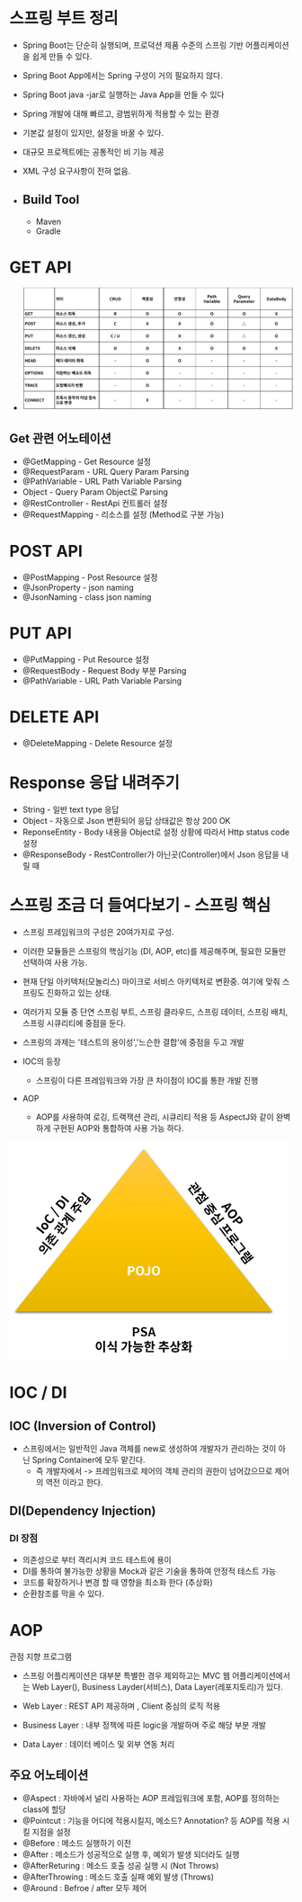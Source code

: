 # 스프링 부트 정리

* Spring Boot는 단순히 실행되며, 프로덕션 제품 수준의 스프링 기반 어플리케이션을 쉽게 만들 수 있다.
* Spring Boot App에서는 Spring 구성이 거의 필요하지 않다.
* Spring Boot java -jar로 실행하는 Java App을 만들 수 있다

* Spring 개발에 대해 빠르고, 광범위하게 적용할 수 있는 환경 
* 기본값 설정이 있지만, 설정을 바꿀 수 있다.
* 대규모 프로젝트에는 공통적인 비 기능 제공
* XML 구성 요구사항이 전혀 없음.


* ## Build Tool
  * Maven
  * Gradle


# GET API

* ![](img/2021-06-17-17-08-02.png)


## Get 관련 어노테이션

* @GetMapping - Get Resource 설정
* @RequestParam - URL Query Param Parsing
* @PathVariable - URL Path Variable Parsing
* Object - Query Param Object로 Parsing
* @RestController - RestApi 컨트롤러 설정
* @RequestMapping - 리소스를 설정 (Method로 구분 가능)


# POST API

* @PostMapping - Post Resource 설정
* @JsonProperty - json naming
* @JsonNaming - class json naming


# PUT API

* @PutMapping - Put Resource 설정
* @RequestBody - Request Body 부분 Parsing
* @PathVariable - URL Path Variable Parsing 

# DELETE API

* @DeleteMapping - Delete Resource 설정


# Response 응답 내려주기

* String - 일반 text type 응답
* Object - 자동으로 Json 변환되어 응답 상태값은 항상 200 OK
* ReponseEntity - Body 내용을 Object로 설정 상황에 따라서 Http status code 설정
* @ResponseBody - RestController가 아닌곳(Controller)에서 Json 응답을 내릴 때


# 스프링 조금 더 들여다보기 - 스프링 핵심

* 스프링 프레임워크의 구성은 20여가지로 구성.  
* 이러한 모듈들은 스프링의 핵심기능 (DI, AOP, etc)를 제공해주며, 필요한 모듈만 선택하여 사용 가능.  
  
* 현재 단일 아키텍처(모놀리스) 마이크로 서비스 아키텍처로 변환중. 여기에 맞춰 스프링도 진화하고 있는 상태.  
  
* 여러가지 모듈 중 단연 스프링 부트, 스프링 클라우드, 스프링 데이터, 스프링 배치, 스프링 시큐리티에 중점을 둔다.  

* 스프링의 과제는 '테스트의 용이성','느슨한 결합'에 중점을 두고 개발
* IOC의 등장
  * 스프링이 다른 프레임워크와 가장 큰 차이점이 IOC를 통한 개발 진행

* AOP
  * AOP를 사용하여 로깅, 트랙잭션 관리, 시큐리티 적용 등 AspectJ와 같이 완벽하게 구현된 AOP와 통합하여 사용 가능 하다. 

![](img/2021-06-18-21-24-22.png)


# IOC / DI

## IOC (Inversion of Control)

* 스프링에서는 일반적인 Java 객체를 new로 생성하여 개발자가 관리하는 것이 아닌 Spring Container에 모두 맡긴다.
  * 즉 개발자에서 -> 프레임워크로 제어의 객체 관리의 권한이 넘어갔으므로 제어의 역전 이라고 한다.


## DI(Dependency Injection)

###  DI 장점
* 의존성으로 부터 격리시켜 코드 테스트에 용이
* DI를 통하여 불가능한 상황을 Mock과 같은 기술을 통하여 안정적 테스트 가능
* 코드를 확장하거나 변경 할 때 영향을 최소화 한다 (추상화)
* 순환참조를 막을 수 있다. 


# AOP

관점 지향 프로그램

* 스프링 어플리케이션은 대부분 특별한 경우 제외하고는 MVC 웹 어플리케이션에서는 Web Layer(), Business Layder(서비스), Data Layer(레포지토리)가 있다.


* Web Layer : REST API 제공하며 , Client 중심의 로직 적용 
* Business Layer : 내부 정책에 따른 logic을 개발하며 주로 해당 부분 개발
* Data Layer : 데이터 베이스 및 외부 연동 처리 


## 주요 어노테이션

* @Aspect : 자바에서 널리 사용하는 AOP 프레임워크에 포함, AOP를 정의하는 class에 할당
* @Pointcut : 기능을 어디에 적용시킬지, 메소드? Annotation? 등 AOP를 적용 시킬 지점을 설정
* @Before : 메소드 실행하기 이전
* @After : 메소드가 성공적으로 실행 후, 예외가 발생 되더라도 실행
* @AfterReturing : 메소드 호출 성공 실행 시 (Not Throws)
* @AfterThrowing : 메소드 호출 실패 예외 발생 (Throws)
* @Around : Befroe / after 모두 제어 